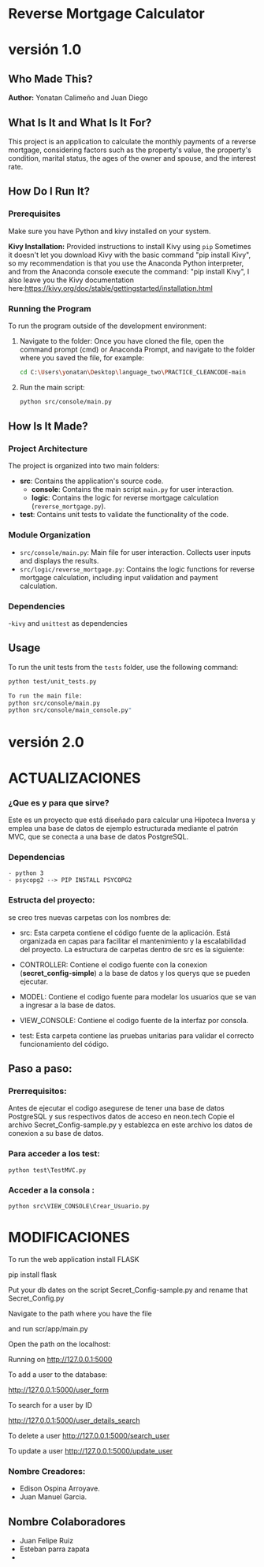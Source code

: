 ﻿# Reverse Mortgage Calculator
# versión 1.0
## Who Made This?
**Author:** Yonatan Calimeño and Juan Diego

## What Is It and What Is It For?
This project is an application to calculate the monthly payments of a reverse mortgage, considering factors such as the property's value, the property's condition, marital status, the ages of the owner and spouse, and the interest rate.

## How Do I Run It?

### Prerequisites
Make sure you have Python and kivy  installed on your system. 

**Kivy Installation:** Provided instructions to install Kivy using `pip`
Sometimes it doesn't let you download Kivy with the basic command "pip install Kivy", so my recommendation is that you use the Anaconda Python interpreter, and from the Anaconda console execute the command: "pip install Kivy", I also leave you the Kivy documentation here:https://kivy.org/doc/stable/gettingstarted/installation.html

### Running the Program
To run the program outside of the development environment:

1. Navigate to the folder:
   Once you have cloned the file, open the command prompt (cmd) or Anaconda Prompt, and navigate to the folder where you saved the file, for example:

    ```bash
    cd C:\Users\yonatan\Desktop\language_two\PRACTICE_CLEANCODE-main
    ```

2. Run the main script:
    ```bash
    python src/console/main.py
    ```

## How Is It Made?

### Project Architecture
The project is organized into two main folders:

- **src**: Contains the application's source code.
  - **console**: Contains the main script `main.py` for user interaction.
  - **logic**: Contains the logic for reverse mortgage calculation (`reverse_mortgage.py`).
- **test**: Contains unit tests to validate the functionality of the code.

### Module Organization
- `src/console/main.py`: Main file for user interaction. Collects user inputs and displays the results.
- `src/logic/reverse_mortgage.py`: Contains the logic functions for reverse mortgage calculation, including input validation and payment calculation.

### Dependencies
 -`kivy` and `unittest` as dependencies

## Usage
To run the unit tests from the `tests` folder, use the following command:

```bash
python test/unit_tests.py

To run the main file:
python src/console/main.py
python src/console/main_console.py"
```
# versión 2.0
# ACTUALIZACIONES 

### ¿Que es y para que sirve?

Este es un proyecto que está diseñado para calcular una Hipoteca Inversa y emplea una base de datos de ejemplo estructurada mediante el patrón MVC, que se conecta a una base de datos PostgreSQL.

### Dependencias 
```
- python 3
- psycopg2 --> PIP INSTALL PSYCOPG2
```

### Estructa del proyecto:
se creo tres nuevas carpetas con los nombres de: 

- src: Esta carpeta contiene el código fuente de la aplicación.
 Está organizada en capas para facilitar el mantenimiento y la escalabilidad del proyecto. La estructura de carpetas dentro de src es la siguiente:

- CONTROLLER: Contiene el codigo fuente con la conexion (**secret_config-simple**) a la base de datos y los querys que se pueden ejecutar.

- MODEL: Contiene el codigo fuente para modelar los usuarios que se van a ingresar a la base de datos.

- VIEW_CONSOLE: Contiene el codigo fuente de la interfaz por consola.

- test: Esta carpeta contiene las pruebas unitarias para validar el correcto funcionamiento del código.

## Paso a paso:
### Prerrequisitos:

Antes de ejecutar el codigo asegurese de tener una base de datos PostgreSQL y sus respectivos datos de acceso en neon.tech
Copie el archivo Secret_Config-sample.py y establezca en este archivo los datos de conexion a su base de datos.

### Para acceder a los test:
 ```
python test\TestMVC.py
 ```

### Acceder a la consola : 

```
python src\VIEW_CONSOLE\Crear_Usuario.py
```


# MODIFICACIONES

To run the web application install FLASK

pip install flask

Put your db dates on the script Secret_Config-sample.py and rename that Secret_Config.py

Navigate to the path where you have the file

and run scr/app/main.py

Open the path on the localhost:

Running on http://127.0.0.1:5000

To add a user to the database:

http://127.0.0.1:5000/user_form

To search for a user by ID

http://127.0.0.1:5000/user_details_search

To delete a user
http://127.0.0.1:5000/search_user

To update a user
http://127.0.0.1:5000/update_user



### Nombre Creadores:
- Edison Ospina Arroyave.
- Juan Manuel Garcia.
## Nombre Colaboradores
- Juan Felipe Ruiz
- Esteban parra zapata
-
